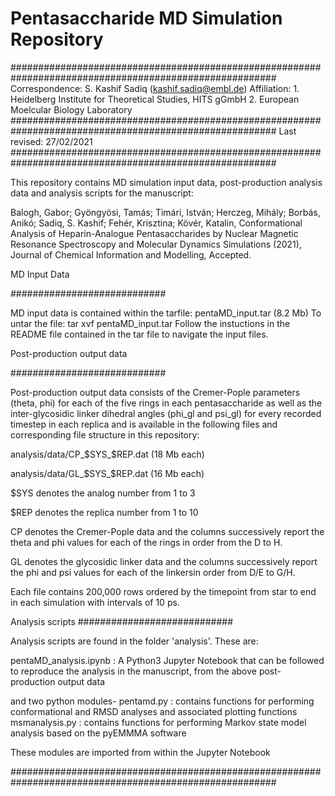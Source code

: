 # Pentasaccharide MD Simulation Repository

########################################################################################################
 Correspondence: S. Kashif Sadiq (kashif.sadiq@embl.de)
 Affiliation: 1. Heidelberg Institute for Theoretical Studies, HITS gGmbH
 2. European Moelcular Biology Laboratory
########################################################################################################
Last revised: 27/02/2021
########################################################################################################

This repository contains MD simulation input data, post-production analysis data and analysis scripts for the manuscript:

Balogh, Gabor; Gyöngyösi, Tamás; Timári, István; Herczeg, Mihály; Borbás, Anikó; Sadiq, S. Kashif; Fehér, Krisztina; Kövér, Katalin, Conformational Analysis of Heparin-Analogue Pentasaccharides by Nuclear Magnetic Resonance Spectroscopy and Molecular Dynamics Simulations (2021), Journal of Chemical Information and Modelling, Accepted.

MD Input Data

############################

MD input data is contained within the tarfile: pentaMD_input.tar (8.2 Mb)
To untar the file: tar xvf pentaMD_input.tar
Follow the instuctions in the README file contained in the tar file to navigate the input files. 

Post-production output data

############################

Post-production output data consists of the Cremer-Pople parameters (theta, phi) for each of the five rings in each pentasaccharide as well as the inter-glycosidic linker dihedral angles (phi_gl and psi_gl) for every recorded timestep in each replica and is available in the following files and corresponding file structure in this repository:

analysis/data/CP_$SYS_$REP.dat (18 Mb each)

analysis/data/GL_$SYS_$REP.dat (16 Mb each)


$SYS denotes the analog number from 1 to 3 

$REP denotes the replica number from 1 to 10

CP denotes the Cremer-Pople data and the columns successively report the theta and phi values for each of the rings in order from the D to H.

GL denotes the glycosidic linker data and the columns successively report the phi and psi values for each of the linkersin order from D/E to G/H.

Each file contains 200,000 rows ordered by the timepoint from star to end in each simulation with intervals of 10 ps.


Analysis scripts
############################

Analysis scripts are found in the folder 'analysis'. These are:

pentaMD_analysis.ipynb : A Python3 Jupyter Notebook that can be followed to reproduce the analysis in the manuscript, from the above post-production output data

and two python modules-
pentamd.py : contains functions for performing conformational and RMSD analyses and associated plotting functions 
msmanalysis.py : contains functions for performing Markov state model analysis based on the pyEMMMA software

These modules are imported from within the Jupyter Notebook


########################################################################################################

